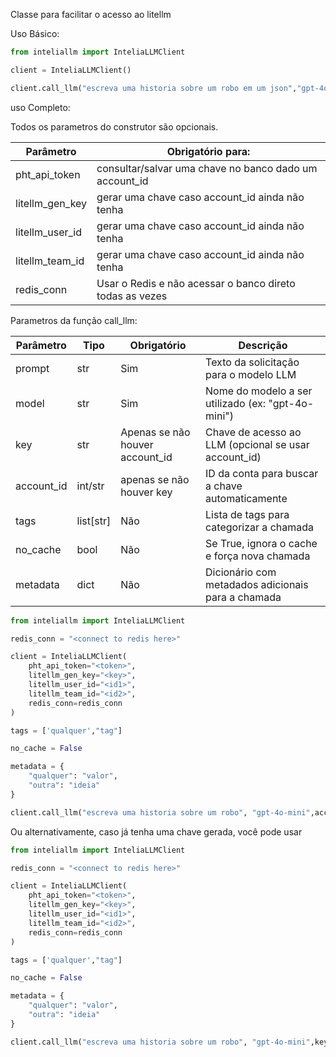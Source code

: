 Classe para facilitar o acesso ao litellm

Uso Básico:

```python
from inteliallm import InteliaLLMClient

client = InteliaLLMClient()

client.call_llm("escreva uma historia sobre um robo em um json","gpt-4o-mini",key="<chave aqui>")
```

uso Completo:

Todos os parametros do construtor são opcionais.

| Parâmetro         | Obrigatório para:                          |
|-------------------|--------------------------------------------|
| pht_api_token     | consultar/salvar uma chave no banco dado um account_id  |
| litellm_gen_key   | gerar uma chave caso account_id ainda não tenha         |
| litellm_user_id   | gerar uma chave caso account_id ainda não tenha         |
| litellm_team_id   | gerar uma chave caso account_id ainda não tenha         |
| redis_conn        | Usar o Redis e não acessar o banco direto todas as vezes|

Parametros da função call_llm:

| Parâmetro    | Tipo           | Obrigatório | Descrição                                                    |
|--------------|----------------|-------------|--------------------------------------------------------------|
| prompt       | str            | Sim         | Texto da solicitação para o modelo LLM                       |
| model        | str            | Sim         | Nome do modelo a ser utilizado (ex: "gpt-4o-mini")           |
| key          | str            | Apenas se não houver account_id         | Chave de acesso ao LLM (opcional se usar account_id)         |
| account_id   | int/str        | apenas se não houver key         | ID da conta para buscar a chave automaticamente              |
| tags         | list[str]      | Não         | Lista de tags para categorizar a chamada                     |
| no_cache     | bool           | Não         | Se True, ignora o cache e força nova chamada                 |
| metadata     | dict           | Não         | Dicionário com metadados adicionais para a chamada           |

```python
from inteliallm import InteliaLLMClient

redis_conn = "<connect to redis here>"

client = InteliaLLMClient(
    pht_api_token="<token>",
    litellm_gen_key="<key>",
    litellm_user_id="<id1>",
    litellm_team_id="<id2>",
    redis_conn=redis_conn
)

tags = ['qualquer',"tag"]

no_cache = False

metadata = {
    "qualquer": "valor",
    "outra": "ideia"
}

client.call_llm("escreva uma historia sobre um robo", "gpt-4o-mini",account_id=123,tags=tags,no_cache=no_cache,metadata=metadata)
```

Ou alternativamente, caso já tenha uma chave gerada, você pode usar 

```python
from inteliallm import InteliaLLMClient

redis_conn = "<connect to redis here>"

client = InteliaLLMClient(
    pht_api_token="<token>",
    litellm_gen_key="<key>",
    litellm_user_id="<id1>",
    litellm_team_id="<id2>",
    redis_conn=redis_conn
)

tags = ['qualquer',"tag"]

no_cache = False

metadata = {
    "qualquer": "valor",
    "outra": "ideia"
}

client.call_llm("escreva uma historia sobre um robo", "gpt-4o-mini",key="<insira a chave aqui>",tags=tags,no_cache=no_cache,metadata=metadata)
```